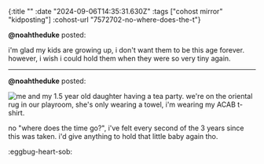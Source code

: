 {:title ""
 :date "2024-09-06T14:35:31.630Z"
 :tags ["cohost mirror" "kidposting"]
 :cohost-url "7572702-no-where-does-the-t"}


**@noahtheduke** posted:
<div style="white-space: pre-line;">i'm glad my kids are growing up, i don't want them to be this age forever. however, i wish i could hold them when they were so very tiny again.</div>
<hr>


**@noahtheduke** posted:

![me and my 1.5 year old daughter having a tea party. we're on the oriental rug in our playroom, she's only wearing a towel, i'm wearing my ACAB t-shirt.](/img/cohost-mirror/7572702-no-where-does-the-t/image.png)

no "where does the time go?", i've felt every second of the 3 years since this was taken. i'd give anything to hold that little baby again tho.

:eggbug-heart-sob:
